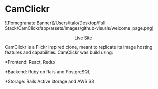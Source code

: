 # CamClickr
![Pomegranate Banner](/Users/italo/Desktop/Full Stack/CamClickr/app/assets/images/github-visuals/welcome_page.png)
<div align="center">
  <a href="https://cam-clickr.herokuapp.com/#/" target="_blank">Live Site</a>
</div>

CamClickr is a Flickr inspired clone, meant to replicate its image hosting features and capabilities.
CamClickr was build using:

  *Frontend: React, Redux
  
  *Backend: Ruby on Rails and PostgreSQL
  
  *Storage: Rails Active Storage and AWS S3

